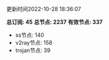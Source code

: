 更新时间2022-10-28 18:36:07

**总订阅: 45**
**总节点: 2237**
**有效节点: 337**
- ss节点: 140
- v2ray节点: 158
- trojan节点: 39
